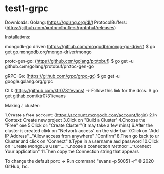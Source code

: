# test1-grpc

Downloads:
Golang:   (https://golang.org/dl/)
ProtocolBuffers:   (https://github.com/protocolbuffers/protobuf/releases)


Installations:

mongodb-go driver: (https://github.com/mongodb/mongo-go-driver)
$ go get go.mongodb.org/mongo-driver/mongo

protc-gen-go: (https://github.com/golang/protobuf)
$ go get -u github.com/golang/protobuf/protoc-gen-go

gRPC-Go: (https://github.com/grpc/grpc-go)
$ go get -u google.golang.org/grpc

CLI:  (https://github.com/ktr0731/evans) -> Follow this link for the docs.
$ go get github.com/ktr0731/evans

Making a cluster:

1.Create a free account:  (https://account.mongodb.com/account/login)
2.In Context:  Create new project
3.Click on "Build a Cluster"
4.Choose the "Free" one
5.Click on "Create Cluster"(It may take a few mins)
6.After the cluster is created click on "Network access" on the side-bar
7.Click on "Add IP Address"..."Allow access from anywhere".."Confirm"
8.Then go back to ur Cluster and click on "Connect"
9.Type in a username and password
10.Click on "Create MongoDB User"...."Choose a connection Method"..."Connect Your application"
11.Then copy the Connection string that appears


To change the default port:
-> Run command "evans -p 50051 -r"
© 2020 GitHub, Inc.
